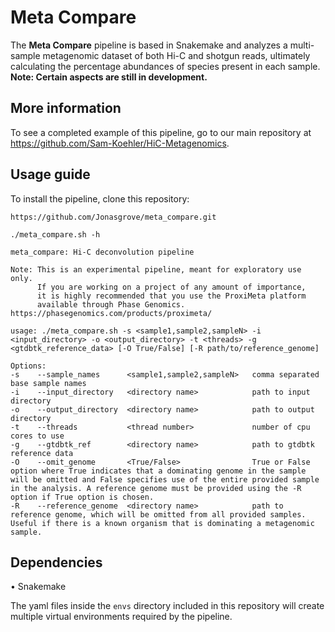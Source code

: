 # Meta Compare

The **Meta Compare** pipeline is based in Snakemake and analyzes a multi-sample metagenomic dataset of both Hi-C and shotgun reads, ultimately calculating the percentage abundances of species present in each sample. **Note: Certain aspects are still in development.**

## More information

To see a completed example of this pipeline, go to our main repository at https://github.com/Sam-Koehler/HiC-Metagenomics.

## Usage guide

To install the pipeline, clone this repository:

```https://github.com/Jonasgrove/meta_compare.git```

```
./meta_compare.sh -h 

meta_compare: Hi-C deconvolution pipeline
 
Note: This is an experimental pipeline, meant for exploratory use only.
      If you are working on a project of any amount of importance,
      it is highly recommended that you use the ProxiMeta platform
      available through Phase Genomics. https://phasegenomics.com/products/proximeta/
  
usage: ./meta_compare.sh -s <sample1,sample2,sampleN> -i <input_directory> -o <output_directory> -t <threads> -g <gtdbtk_reference_data> [-O True/False] [-R path/to/reference_genome]
 
Options:
-s    --sample_names      <sample1,sample2,sampleN>   comma separated base sample names
-i    --input_directory   <directory name>            path to input directory
-o    --output_directory  <directory name>            path to output directory
-t    --threads           <thread number>             number of cpu cores to use
-g    --gtdbtk_ref        <directory name>            path to gtdbtk reference data
-O    --omit_genome       <True/False>                True or False option where True indicates that a dominating genome in the sample will be omitted and False specifies use of the entire provided sample in the analysis. A reference genome must be provided using the -R option if True option is chosen.
-R    --reference_genome  <directory name>            path to reference genome, which will be omitted from all provided samples. Useful if there is a known organism that is dominating a metagenomic sample.
```

## Dependencies

• Snakemake

The yaml files inside the `envs` directory included in this repository will create multiple virtual environments required by the pipeline.

